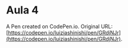 # Aula 4

A Pen created on CodePen.io. Original URL: [https://codepen.io/luiziashinishi/pen/GRdjNJr](https://codepen.io/luiziashinishi/pen/GRdjNJr).

